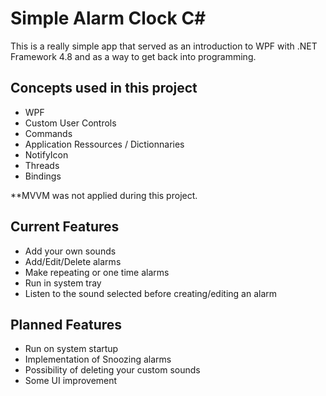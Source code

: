 # Simple Alarm Clock C#

This is a really simple app that served as an introduction to WPF with .NET Framework 4.8 and as a way to get back into programming.

## Concepts used in this project
- WPF
- Custom User Controls
- Commands
- Application Ressources / Dictionnaries
- NotifyIcon
- Threads
- Bindings

**MVVM was not applied during this project.

## Current Features

   - Add your own sounds
   - Add/Edit/Delete alarms
   - Make repeating or one time alarms
   - Run in system tray
   - Listen to the sound selected before creating/editing an alarm



## Planned Features
   - Run on system startup
   - Implementation of Snoozing alarms
   - Possibility of deleting your custom sounds
   - Some UI improvement

